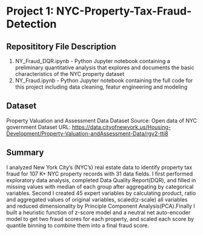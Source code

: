# Project 1: NYC-Property-Tax-Fraud-Detection

## Reposititory File Description

1. NY_Fraud_DQR.ipynb - Python Jupyter notebook containing a preliminary quantitative analysis that explores and documents the basic characteristics of the NYC property dataset
2. NY_Fraud.ipynb - Python Jupyter notebook containing the full code for this project including data cleaning, featur engineering and modeling

## Dataset
Property Valuation and Assessment Data Dataset Source: Open data of NYC government Dataset URL: https://data.cityofnewyork.us/Housing-Development/Property-Valuation-andAssessment-Data/rgy2-tti8 

## Summary
I analyzed New York City’s (NYC’s) real estate data to identify property tax fraud for 107 K+ NYC property records with 31 data fields. I first performed exploratory data analysis, completed Data Quality Report(DQR), and filled in missing values with median of each group after aggregating by categorical variables. Second I created 45 expert variables by calculating product, ratio and aggregated values of original variables, scaled(z-scale) all variables and reduced dimensionality by Principle Component Analysis(PCA).Finally I built a heuristic function of z-score model and a neutral net auto-encoder model to get two fraud scores for each property, and scaled each score by quantile binning to combine them into a final fraud score.
